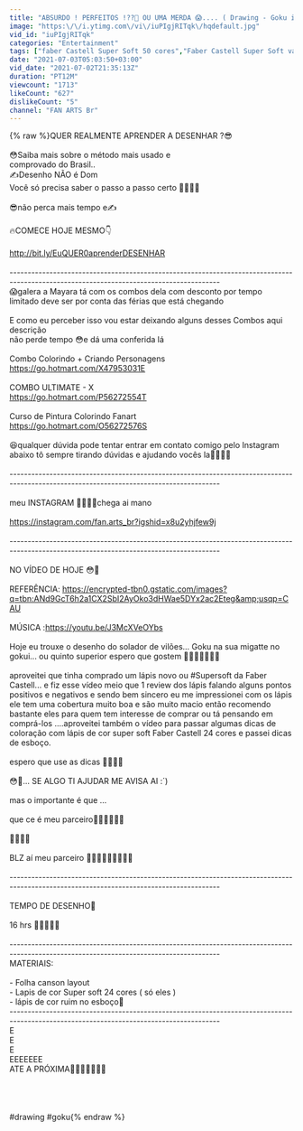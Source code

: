 ```yaml
---
title: "ABSURDO ! PERFEITOS !??🤩 OU UMA MERDA 😱.... ( Drawing - Goku instinto Superior )"
image: "https:\/\/i.ytimg.com\/vi\/iuPIgjRITqk\/hqdefault.jpg"
vid_id: "iuPIgjRITqk"
categories: "Entertainment"
tags: ["faber Castell Super Soft 50 cores","Faber Castell Super Soft vale a pena?","Faber Castell Super Soft 24 cores"]
date: "2021-07-03T05:03:50+03:00"
vid_date: "2021-07-02T21:35:13Z"
duration: "PT12M"
viewcount: "1713"
likeCount: "627"
dislikeCount: "5"
channel: "FAN ARTS Br"
---
```

{% raw %}QUER REALMENTE APRENDER A DESENHAR ?😎<br /><br />      😳Saiba mais sobre o método mais usado e  <br />                       comprovado do Brasil.. <br />                      ✍️Desenho NÃO é Dom<br />Você só precisa saber o passo a passo certo 🤜🏻🤛🏻<br /><br />               😎não perca mais tempo e✍️<br /><br />               🔥COMECE  HOJE MESMO👇<br /><br />         <a rel="nofollow" target="blank" href="http://bit.ly/EuQUER0aprenderDESENHAR">http://bit.ly/EuQUER0aprenderDESENHAR</a><br /><br />----------------------------------------------------------------------------------------------------------------------------------------<br />😱galera a Mayara tá com os combos dela com desconto por tempo limitado deve ser por conta das férias que está chegando<br /><br />E como eu perceber isso vou estar deixando alguns desses Combos aqui descrição<br />não perde tempo 😳e dá uma conferida lá<br /><br />Combo Colorindo + Criando Personagens<br /><a rel="nofollow" target="blank" href="https://go.hotmart.com/X47953031E">https://go.hotmart.com/X47953031E</a><br /><br />COMBO ULTIMATE - X<br /><a rel="nofollow" target="blank" href="https://go.hotmart.com/P56272554T">https://go.hotmart.com/P56272554T</a><br /><br />Curso de Pintura Colorindo Fanart<br /><a rel="nofollow" target="blank" href="https://go.hotmart.com/O56272576S">https://go.hotmart.com/O56272576S</a><br /><br />😆qualquer dúvida pode tentar entrar em contato comigo pelo Instagram abaixo tô sempre tirando dúvidas e ajudando vocês la🤜🏻🤛🏻<br /><br />----------------------------------------------------------------------------------------------------------------------------------------<br /><br />meu INSTAGRAM 🤜🏻🤛🏻chega ai mano <br /><br /><a rel="nofollow" target="blank" href="https://instagram.com/fan.arts_br?igshid=x8u2yhjfew9j">https://instagram.com/fan.arts_br?igshid=x8u2yhjfew9j</a><br /><br />----------------------------------------------------------------------------------------------------------------------------------------<br /><br />NO VÍDEO DE HOJE 😳🤣<br /><br />REFERÊNCIA: <a rel="nofollow" target="blank" href="https://encrypted-tbn0.gstatic.com/images?q=tbn:ANd9GcT6h2a1CX2SbI2AyOko3dHWae5DYx2ac2Eteg&amp;usqp=CAU">https://encrypted-tbn0.gstatic.com/images?q=tbn:ANd9GcT6h2a1CX2SbI2AyOko3dHWae5DYx2ac2Eteg&amp;usqp=CAU</a><br /><br />MÚSICA :<a rel="nofollow" target="blank" href="https://youtu.be/J3McXVeOYbs">https://youtu.be/J3McXVeOYbs</a><br /><br />Hoje eu trouxe o desenho do solador de vilões... Goku na sua migatte no gokui... ou quinto superior espero que gostem 🤣🤣🤣🤜🏻🤛🏻<br /><br />aproveitei que tinha comprado um lápis novo ou #Supersoft da Faber Castell... e fiz esse vídeo meio que 1 review dos lápis falando alguns pontos positivos e negativos e sendo bem sincero eu me impressionei com os lápis ele tem uma cobertura muito boa e são muito macio então recomendo bastante eles para quem tem interesse de comprar ou tá pensando em comprá-los ....aproveitei também o vídeo para passar algumas dicas de coloração com lápis de cor super soft Faber Castell 24 cores e passei dicas de esboço.<br /><br />espero que use as dicas 🤜🏻🤛🏻<br /><br /> 😳🤣... SE ALGO TI AJUDAR ME AVISA AI :´)<br /><br />mas o importante é que ...<br /><br />que ce é meu parceiro🤣😎🤜🏻🤛🏻<br /><br /> 🤣🤣🤣🤣<br /><br /> BLZ aí meu parceiro 🤣🤣🤣🤣🤣🤜🏻🤛🏻<br /><br />----------------------------------------------------------------------------------------------------------------------------------------<br /><br />TEMPO DE DESENHO🤔<br /><br />16 hrs 🤣🤣🤣😢💔<br /> <br />----------------------------------------------------------------------------------------------------------------------------------------<br />MATERIAIS:<br /><br />- Folha canson layout<br />- Lapis de cor Super soft 24 cores ( só eles )<br />- lápis de cor ruim no esboço🤣<br />----------------------------------------------------------------------------------------------------------------------------------------<br />E<br />E<br />E<br />EEEEEEE<br />ATE A PRÓXIMA🤣🤣🤣🤜🏻🤛🏻<br /><br /><br /><br /><br />#drawing #goku{% endraw %}
